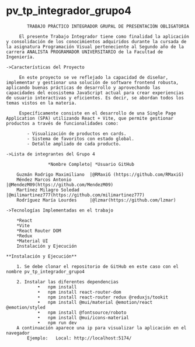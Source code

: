 # pv_tp_integrador_grupo4

            TRABAJO PRÁCTICO INTEGRADOR GRUPAL DE PRESENTACIÓN OBLIGATORIA

         El presente Trabajo Integrador tiene como finalidad la aplicación y consolidación de los conocimientos adquiridos durante la cursada de la asignatura Programación Visual perteneciente al Segundo año de la carrera ANALISTA PROGRAMADOR UNIVERSITARIO de la Facultad de Ingeniería.

    ->Características del Proyecto

         En este proyecto se ve reflejado la capacidad de diseñar, implementar y gestionar una solución de software frontend robusta, aplicando buenas prácticas de desarrollo y aprovechando las capacidades del ecosistema JavaScript actual para crear experiencias de usuario interactivas y eficientes. Es decir, se abordan todos los temas vistos en la materia.

         Específicamente consiste en el desarrollo de una Single Page Application (SPA) utilizando React + Vite, que permite gestionar productos a través de funcionalidades como:

            - Visualización de productos en cards.
            - Sistema de favoritos con estado global.
            - Detalle ampliado de cada producto.

    ->Lista de integrantes del Grupo 4

                    *Nombre Completo| *Usuario GitHub

        Guzmán Rodrigo Maximiliano 	|@RMaxiG (https://github.com/RMaxiG)
        Méndez Marcos Antonio 		|@MendezM09(https://github.com/MendezM09)
        Martínez Milagro Soledad 	|@milimartinez777(https://github.com/milimartinez777)
        Rodríguez María Lourdes 	|@lzmar(https://github.com/lzmar)

    ->Tecnologías Implementadas en el trabajo

        *React
        *Vite
        *React Router DOM
        *Redux
        *Material UI 
        Instalación y Ejecución

    **Instalación y Ejecución**

        1. Se debe clonar el repositorio de GitHub en este caso con el nombre pv_tp_integrador_grupo4

        2. Instalar las diferentes dependencias
                •	npm install
                •	npm install react-router-dom
                •	npm install react-router redux @reduxjs/tookit
                •	npm install @mui/material @emotion/react @emotion/styled
                •	npm install @fontsource/roboto 
                •	npm install @mui/icons-material
                •	npm run dev
        A continuación aparece una ip para visualizar la aplicación en el navegador 
            Ejemplo:   Local: http://localhost:5174/